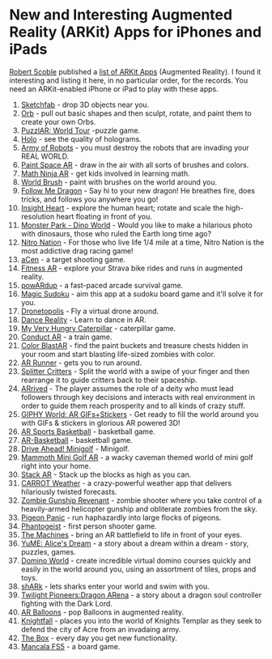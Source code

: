 # New and Interesting Augmented Reality (ARKit) Apps for iPhones and iPads

<a href="http://scobleizer.com/">Robert Scoble</a> published a <a href="https://www.facebook.com/RobertScoble/posts/10155735250559655">list of ARKit Apps</a> (Augmented Reality). I found it interesting and listing it here, in no particular order, for the records. You need an ARKit-enabled iPhone or iPad to play with these apps.

1. <a href="https://itunes.apple.com/us/app/sketchfab/id1201268000?mt=8">Sketchfab</a> - drop 3D objects near you.
1. <a href="https://itunes.apple.com/us/app/orb/id1282295219?mt=8">Orb</a> - pull out basic shapes and then sculpt, rotate, and paint them to create your own Orbs.
1. <a href="https://itunes.apple.com/us/app/puzzlar-world-tour/id1252735237?mt=8">PuzzlAR: World Tour</a> -puzzle game.
1. <a href="https://itunes.apple.com/us/app/holo/id1194175772?mt=8">Holo</a> - see the quality of holograms.
1. <a href="https://itunes.apple.com/us/app/army-of-robots/id1261443979&mt=8">Army of Robots</a> - you must destroy the robots that are invading your REAL WORLD.
1. <a href="https://itunes.apple.com/us/app/paint-space-ar/id1260267722?mt=8">Paint Space AR</a> - draw in the air with all sorts of brushes and colors.
1. <a href="https://itunes.apple.com/us/app/math-ninja-ar/id1274871322?mt=8">Math Ninja AR</a> - get kids involved in learning math.
1. <a href="https://itunes.apple.com/us/app/world-brush/id1277410449?mt=8">World Brush</a> - paint with brushes on the world around you.
1. <a href="https://itunes.apple.com/us/app/follow-me-dragon/id1276049016?mt=8">Follow Me Dragon</a> - Say hi to your new dragon! He breathes fire, does tricks, and follows you anywhere you go!
1. <a href="https://itunes.apple.com/us/app/insight-heart/id1280845473?mt=8">Insight Heart</a> - explore the human heart; rotate and scale the high-resolution heart floating in front of you.
1. <a href="https://itunes.apple.com/us/app/monster-park-dino-world/id1259767702?mt=8">Monster Park - Dino World</a> - Would you like to make a hilarious photo with dinosaurs, those who ruled the Earth long time ago?
1. <a href="https://itunes.apple.com/us/app/nitro-nation-online/id985158853?mt=8">Nitro Nation</a> - For those who live life 1/4 mile at a time, Nitro Nation is the most addictive drag racing game!
1. <a href="https://itunes.apple.com/us/app/acen/id1276116927?mt=8">aCen</a> - a target shooting game.
1. <a href="https://itunes.apple.com/us/app/fitness-ar/id1274233318?mt=8">Fitness AR</a> - explore your Strava bike rides and runs in augmented reality.
1. <a href="https://itunes.apple.com/us/app/powardup/id1271762334?mt=8">powARdup</a>  - a fast-paced arcade survival game.
1. <a href="https://itunes.apple.com/us/app/magic-sudoku/id1286979959?mt=8">Magic Sudoku</a> - aim this app at a sudoku board game and it'll solve it for you.
1. <a href="https://itunes.apple.com/us/app/dronetopolis-ar/id1280548570?mt=8">Dronetopolis</a> - Fly a virtual drone around.
1. <a href="https://itunes.apple.com/in/app/dance-reality/id1277367395?mt=8">Dance Reality</a> - Learn to dance in AR.
1. <a href="https://itunes.apple.com/us/app/my-very-hungry-caterpillar-ar/id1277085142?mt=8">My Very Hungry Caterpillar</a> - caterpillar game.
1. <a href="https://itunes.apple.com/us/app/conduct-ar/id1256506674?mt=8">Conduct AR</a> - a train game.
1. <a href="https://itunes.apple.com/us/app/color-blastar/id1277211749?mt=8">Color BlastAR</a> - find the paint buckets and treasure chests hidden in your room and start blasting life-sized zombies with color.
1. <a href="https://itunes.apple.com/us/app/ar-runner/id1275938861?mt=8">AR Runner</a> - gets you to run around.
1. <a href="https://itunes.apple.com/us/app/splitter-critters/id1107320261?mt=8">Splitter Critters</a> - Split the world with a swipe of your finger and then rearrange it to guide critters back to their spaceship.
1. <a href="https://itunes.apple.com/us/app/arrived-ar-god-simulation/id1246829781?mt=8">ARrived</a> - The player assumes the role of a deity who must lead followers through key decisions and interacts with real environment in order to guide them reach prosperity and to all kinds of crazy stuff.
1. <a href="https://itunes.apple.com/us/app/giphy-world-ar-gifs-stickers/id1279438563?mt=8">GIPHY World: AR GIFs+Stickers</a> - Get ready to fill the world around you with GIFs & stickers in glorious AR powered 3D!
1. <a href="https://itunes.apple.com/us/app/ar-sports-basketball/id1278231813?mt=8">AR Sports Basketball</a> - basketball game.
1. <a href="https://itunes.apple.com/us/app/ar-basketball/id1270144940?mt=8">AR-Basketball</a> - basketball game.
1. <a href="https://itunes.apple.com/us/app/drive-ahead-minigolf/id1268524653?mt=8">Drive Ahead! Minigolf</a> - Minigolf.
1. <a href="https://itunes.apple.com/us/app/mammoth-mini-golf-ar/id1267751860?mt=8">Mammoth Mini Golf AR</a> - a wacky caveman themed world of mini golf right into your home.
1. <a href="https://itunes.apple.com/us/app/stack-ar/id1269638287?mt=8">Stack AR</a> - Stack up the blocks as high as you can.
1. <a href="https://itunes.apple.com/us/app/carrot-weather/id961390574?mt=8">CARROT Weather</a> - a crazy-powerful weather app that delivers hilariously twisted forecasts.
1. <a href="https://itunes.apple.com/us/app/zombie-gunship-revenant-ar/id1254976492?mt=8">Zombie Gunship Revenant</a> - zombie shooter where you take control of a heavily-armed helicopter gunship and obliterate zombies from the sky.
1. <a href="https://itunes.apple.com/us/app/pigeon-panic-ar/id1272651887?mt=8">Pigeon Panic</a> - run haphazardly into large flocks of pigeons.
1. <a href="https://itunes.apple.com/us/app/phantogeist/id1284644739?mt=8">Phantogeist</a> - first person shooter game.
1. <a href="https://itunes.apple.com/us/app/the-machines/id1280682965?mt=8">The Machines</a> - bring an AR battlefield to life in front of your eyes.
1. <a href="https://itunes.apple.com/us/app/yume-alices-dream/id1279220869?mt=8">YuME: Alice's Dream</a> - a story about a dream within a dream - story, puzzles, games.
1. <a href="https://itunes.apple.com/us/app/id1282105342">Domino World</a> - create incredible virtual domino courses quickly and easily in the world around you, using an assortment of tiles, props and toys.
1. <a href="https://itunes.apple.com/us/app/shark-by-curiscope/id1276542911?mt=8">shARk</a> - lets sharks enter your world and swim with you.
1. <a href="https://itunes.apple.com/us/app/twilight-pioneers-dragon-arena/id1271259466?mt=8">Twilight Pioneers:Dragon ARena</a> - a story about a dragon soul controller fighting with the Dark Lord.
1. <a href="https://itunes.apple.com/us/app/ar-balloons/id1286483429?mt=8">AR Balloons</a> - pop Balloons in augmented reality.
1. <a href="https://itunes.apple.com/us/app/knightfall-ar/id1285582974?mt=8">Knightfall</a> - places you into the world of Knights Templar as they seek to defend the city of Acre from an invadaing army.
1. <a href="https://itunes.apple.com/us/app/the-box-ar/id1268182688?mt=8">The Box</a> - every day you get new functionality.
1. <a href="https://itunes.apple.com/us/app/mancala-fs5/id300868307?mt=8">Mancala FS5</a> - a board game.